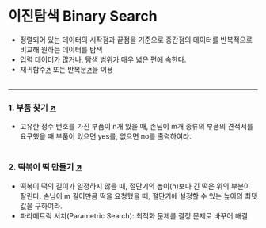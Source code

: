 # 이진탐색 Binary Search
- 정렬되어 있는 데이터의 시작점과 끝점을 기준으로 중간점의 데이터를 반복적으로 비교해 원하는 데이터를 탐색
- 입력 데이터가 많거나, 탐색 범위가 매우 넓은 편에 속한다.
- 재귀함수[↗](https://github.com/100g-dev/Coding_Test/blob/main/Binary_search/recursive_bs.py) 또는 반복문[↗](https://github.com/100g-dev/Coding_Test/blob/main/Binary_search/iteration_bs.py)을 이용
<br></br>  
---
### 1. 부품 찾기 [↗](https://github.com/100g-dev/Coding_Test/blob/main/Binary_search/find_parts.py)
- 고유한 정수 번호를 가진 부품이 n개 있을 때, 손님이 m개 종류의 부품의 견적서를 요구했을 때 부품이 있으면 yes를, 없으면 no를 출력하여라.
<br></br>  
### 2. 떡볶이 떡 만들기 [↗](https://github.com/100g-dev/Coding_Test/blob/main/Binary_search/ricecake.py)
- 떡볶이 떡의 길이가 일정하지 않을 때, 절단기의 높이(h)보다 긴 떡은 위의 부분이 잘린다. 손님이 m 길이만큼 떡을 요청했을 때, 절단기에 설정할 수 있는 높이의 최댓값을 구하여라.
- 파라메트릭 서치(Parametric Search): 최적화 문제를 결정 문제로 바꾸어 해결
